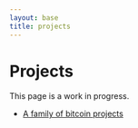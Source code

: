 ```yaml
---
layout: base
title: projects
---
```


# Projects
This page is a work in progress.

- [A family of bitcoin projects](bitcoin)